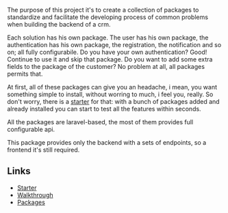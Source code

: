 The purpose of this project it's to create a collection of packages to standardize and facilitate the developing process of common problems when building the backend of a crm.

Each solution has his own package. The user has his own package, the authentication has his own package, the registration, the notification and so on; all fully configurabile. 
Do you have your own authentication? Good! Continue to use it and skip that package. 
Do you want to add some extra fields to the package of the customer? No problem at all, all packages permits that.

At first, all of these packages can give you an headache, i mean, you want something simple to install, without worring to much, i feel you, really. So don't worry, there is a [starter](docs/starter.md) for that: with a bunch of packages added and already installed you can start to test all the features within seconds.

All the packages are laravel-based, the most of them provides full configurable api.

This package provides only the backend with a sets of endpoints, so a frontend it's still required.

## Links

* [Starter](docs/starter.md)
* [Walkthrough](docs/walkthrough.md)
* [Packages](docs/packages.md)
